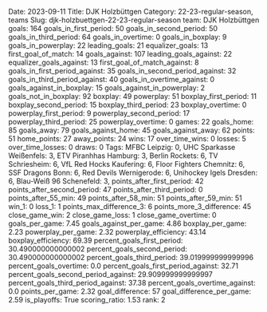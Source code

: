 Date: 2023-09-11
Title: DJK Holzbüttgen
Category: 22-23-regular-season, teams
Slug: djk-holzbuettgen-22-23-regular-season
team: DJK Holzbüttgen
goals: 164
goals_in_first_period: 50
goals_in_second_period: 50
goals_in_third_period: 64
goals_in_overtime: 0
goals_in_boxplay: 9
goals_in_powerplay: 22
leading_goals: 21
equalizer_goals: 13
first_goal_of_match: 14
goals_against: 107
leading_goals_against: 22
equalizer_goals_against: 13
first_goal_of_match_against: 8
goals_in_first_period_against: 35
goals_in_second_period_against: 32
goals_in_third_period_against: 40
goals_in_overtime_against: 0
goals_against_in_boxplay: 15
goals_against_in_powerplay: 2
goals_not_in_boxplay: 92
boxplay: 49
powerplay: 51
boxplay_first_period: 11
boxplay_second_period: 15
boxplay_third_period: 23
boxplay_overtime: 0
powerplay_first_period: 9
powerplay_second_period: 17
powerplay_third_period: 25
powerplay_overtime: 0
games: 22
goals_home: 85
goals_away: 79
goals_against_home: 45
goals_against_away: 62
points: 51
home_points: 27
away_points: 24
wins: 17
over_time_wins: 0
losses: 5
over_time_losses: 0
draws: 0
Tags:  MFBC Leipzig: 0,  UHC Sparkasse Weißenfels: 3,  ETV Piranhhas Hamburg: 3,  Berlin Rockets: 6,  TV Schriesheim: 6,  VfL Red Hocks Kaufering: 6,  Floor Fighters Chemnitz: 6,  SSF Dragons Bonn: 6,  Red Devils Wernigerode: 6,  Unihockey Igels Dresden: 6,  Blau-Weiß 96 Schenefeld: 3,
points_after_first_period: 42
points_after_second_period: 47
points_after_third_period: 0
points_after_55_min: 49
points_after_58_min: 51
points_after_59_min: 51
win_1: 0
loss_1: 1
points_max_difference_3: 6
points_more_3_difference: 45
close_game_win: 2
close_game_loss: 1
close_game_overtime: 0
goals_per_game: 7.45
goals_against_per_game: 4.86
boxplay_per_game: 2.23
powerplay_per_game: 2.32
powerplay_efficiency: 43.14
boxplay_efficiency: 69.39
percent_goals_first_period: 30.490000000000002
percent_goals_second_period: 30.490000000000002
percent_goals_third_period: 39.019999999999996
percent_goals_overtime: 0.0
percent_goals_first_period_against: 32.71
percent_goals_second_period_against: 29.909999999999997
percent_goals_third_period_against: 37.38
percent_goals_overtime_against: 0.0
points_per_game: 2.32
goal_difference: 57
goal_difference_per_game: 2.59
is_playoffs: True
scoring_ratio: 1.53
rank: 2

